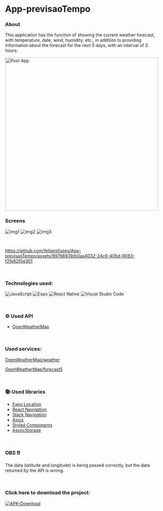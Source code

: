 # App-previsaoTempo

### About
This application has the function of showing the current weather forecast, with temperature, date, wind, humidity, etc., in addition to providing information about the forecast for the next 5 days, with an interval of 3 hours.

<img src="https://github-production-user-asset-6210df.s3.amazonaws.com/99768939/255343072-1898062b-d4f7-4a9d-bf0c-0bcf4341ddb1.png" height=500 width=500 alt="Post App"/>

<br/>

### Screens

![img1](https://github.com/felipesllopes/App-previsaoTempo/assets/99768939/48da3a6f-a562-4f73-8f58-93c6b4e19f57)
![img2](https://github.com/felipesllopes/App-previsaoTempo/assets/99768939/e59d08a6-b9d8-4464-a20a-fc562f82620b)
![img3](https://github.com/felipesllopes/App-previsaoTempo/assets/99768939/fc9e2772-27c5-42b1-9a63-12042aea4a98)

<br/>

https://github.com/felipesllopes/App-previsaoTempo/assets/99768939/b0aa4032-24c6-405d-9083-f2fe62f0e301


<br/>

### Technologies used:

![JavaScript](https://img.shields.io/badge/JavaScript-F7DF1E?style=for-the-badge&logo=javascript&logoColor=black)
![Expo](https://img.shields.io/badge/Expo-5277C3?style=for-the-badge&logo=expo&logoColor=white)
![React Native](https://img.shields.io/badge/React_Native-20232A?style=for-the-badge&logo=react&logoColor=61DAFB)
![Visual Studio Code](https://img.shields.io/badge/Visual_Studio_Code-0078D4?style=for-the-badge&logo=visual%20studio%20code&logoColor=white)

<br/>

### ⚙ Used API
- [OpenWeatherMap](https://openweathermap.org/)

<br/>

### Used services:
[OpenWeatherMap/weather](https://openweathermap.org/current)

[OpenWeatherMap/forecast5](https://openweathermap.org/forecast5)

<br/>

### 📚 Used libraries

- [Expo Location](https://docs.expo.dev/versions/latest/sdk/location/?utm_source=google&utm_medium=cpc&utm_content=performancemax&gclid=CjwKCAjwxOymBhAFEiwAnodBLAWizmS85cOEaKi98d9WN9sag-_iF_-pFTZKZvcEAsjKh4uoWC_xPBoCK4MQAvD_BwE)
- [React Navigation](https://reactnavigation.org/docs/getting-started/)
- [Stack Navigation](https://reactnavigation.org/docs/stack-navigator)
- [Axios](https://www.npmjs.com/package/react-native-axios)
- [Styled Components](https://styled-components.com/docs/basics)
- [AsyncStorage](https://docs.expo.dev/versions/latest/sdk/async-storage/?utm_source=google&utm_medium=cpc&utm_content=performancemax&gclid=Cj0KCQjwoeemBhCfARIsADR2QCvEshr6Xc9EIJgHd8zg8AB1C2FQZJsiHy0J4LACgvYHaVEHyVG5guAaAlFWEALw_wcB)

<br/>

### OBS ❗❗
The data (latitude and longitude) is being passed correctly, but the data returned by the API is wrong.

<br/>

### Click here to download the project:
[![APK-Download](https://img.shields.io/badge/APK_Download-07C160?style=for-the-badge&logo=download&logoColor=white)](https://drive.google.com/file/d/1zbukZXMrdEQ9SF26oNTDfCL_niDtooOc/view?usp=sharing)


